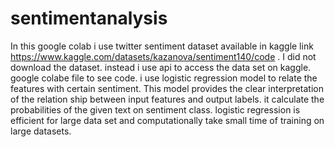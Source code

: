 # sentimentanalysis
In this google colab i use twitter sentiment dataset available in kaggle link https://www.kaggle.com/datasets/kazanova/sentiment140/code . I did not download the dataset. instead i use api to access the data set on kaggle.
google colabe file to see code.
i use logistic regression model to relate the features with certain sentiment. This model provides the clear interpretation of the relation ship between input features and output labels. it calculate the probabilities of the given text on sentiment class.
logistic regression is efficient for large data set and computationally take small time of training on large datasets. 
